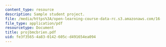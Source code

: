```yaml
---
content_type: resource
description: Sample student project.
file: /media/https%3A/open-learning-course-data-rc.s3.amazonaws.com/16-810-engineering-design-and-rapid-prototyping-january-iap-2007/fe3f35654a830142605cd491654ea094_projbmcbrien.pdf
file_type: application/pdf
resourcetype: Document
title: projbmcbrien.pdf
uid: fe3f3565-4a83-0142-605c-d491654ea094
---
```

